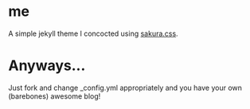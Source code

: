 # me
A simple jekyll theme I concocted using [sakura.css](https://github.com/oxalorg/sakura).

# Anyways...
Just fork and change _config.yml appropriately and you have your own (barebones) awesome blog!
